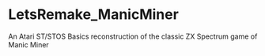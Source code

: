 # LetsRemake_ManicMiner
An Atari ST/STOS Basics reconstruction of the classic ZX Spectrum game of Manic Miner
